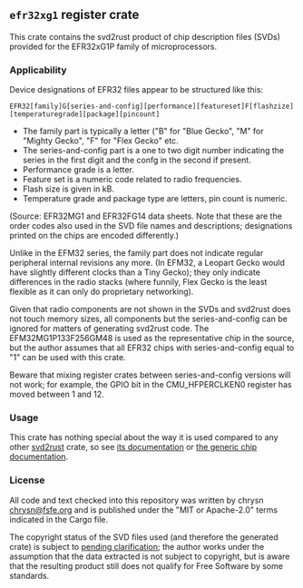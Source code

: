 `efr32xg1` register crate
--------------------------

This crate contains the svd2rust product of chip description files (SVDs)
provided for the EFR32xG1P family of microprocessors.

### Applicability

Device designations of EFR32 files appear to be structured like this:

    EFR32[family]G[series-and-config][performance][featureset]F[flashzize][temperaturegrade][package][pincount]

* The family part is typically a letter ("B" for "Blue Gecko", "M" for "Mighty
  Gecko", "F" for "Flex Gecko" etc.
* The series-and-config part is a one to two digit number indicating the series
  in the first digit and the confg in the second if present.
* Performance grade is a letter.
* Feature set is a numeric code related to radio frequencies.
* Flash size is given in kB.
* Temperature grade and package type are letters, pin count is numeric.

(Source: EFR32MG1 and EFR32FG14 data sheets. Note that these are the order
codes also used in the SVD file names and descriptions; designations printed on
the chips are encoded differently.)

Unlike in the EFM32 series, the family part does not indicate regular
peripheral internal revisions any more. (In EFM32, a Leopart Gecko would have
slightly different clocks than a Tiny Gecko); they only indicate differences in
the radio stacks (where funnily, Flex Gecko is the least flexible as it can
only do proprietary networking).

Given that radio components are not shown in the SVDs and svd2rust does not
touch memory sizes, all components but the series-and-config can be ignored for
matters of generating svd2rust code. The EFM32MG1P133F256GM48 is used as the
representative chip in the source, but the author assumes that all EFR32 chips
with series-and-config equal to "1" can be used with this crate.

Beware that mixing register crates between series-and-config versions will not
work; for example, the GPIO bit in the CMU_HFPERCLKEN0 register has moved
between 1 and 12.

### Usage

This crate has nothing special about the way it is used compared to any other
[svd2rust] crate, so see [its documentation] or [the generic chip
documentation].

[svd2rust]: https://github.com/japaric/svd2rust
[its documentation]: https://docs.rs/svd2rust/0.13.1/svd2rust/#peripheral-api
[the generic chip documentation]: https://studio.segger.com/packages/EFR32BG1P/CMSIS/Documents/EFR32xG1-ReferenceManual.pdf

### License

All code and text checked into this repository was written by chrysn
<chrysn@fsfe.org> and is published under the "MIT or Apache-2.0" terms
indicated in the Cargo file.

The copyright status of the SVD files used (and therefore the generated crate)
is subject to [pending clarification]; the author works under the assumption
that the data extracted is not subject to copyright, but is aware that the
resulting product still does not qualify for Free Software by some standards.

[pending clarification]: https://www.silabs.com/community/mcu/32-bit/forum.topic.html/license_for_svd_file-HuoY
